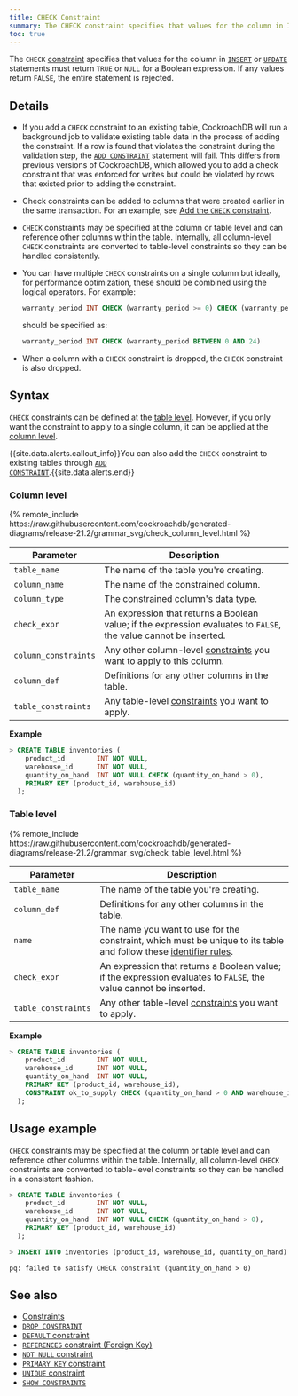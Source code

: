 ```yaml
---
title: CHECK Constraint
summary: The CHECK constraint specifies that values for the column in INSERT or UPDATE statements must satisfy a Boolean expression.
toc: true
---
```


The `CHECK` [constraint](constraints.html) specifies that values for the column in [`INSERT`](insert.html) or [`UPDATE`](update.html) statements must return `TRUE` or `NULL` for a Boolean expression. If any values return `FALSE`, the entire statement is rejected.

## Details

- If you add a `CHECK` constraint to an existing table, CockroachDB will run a background job to validate existing table data in the process of adding the constraint. If a row is found that violates the constraint during the validation step, the [`ADD CONSTRAINT`](add-constraint.html) statement will fail. This differs from previous versions of CockroachDB, which allowed you to add a check constraint that was enforced for writes but could be violated by rows that existed prior to adding the constraint.
- Check constraints can be added to columns that were created earlier in the same transaction. For an example, see [Add the `CHECK` constraint](add-constraint.html#add-the-check-constraint).
- `CHECK` constraints may be specified at the column or table level and can reference other columns within the table. Internally, all column-level `CHECK` constraints are converted to table-level constraints so they can be handled consistently.
- You can have multiple `CHECK` constraints on a single column but ideally, for performance optimization, these should be combined using the logical operators. For example:

  ~~~ sql
  warranty_period INT CHECK (warranty_period >= 0) CHECK (warranty_period <= 24)
  ~~~

  should be specified as:

  ~~~ sql
  warranty_period INT CHECK (warranty_period BETWEEN 0 AND 24)
  ~~~
- When a column with a `CHECK` constraint is dropped, the `CHECK` constraint is also dropped.

## Syntax

`CHECK` constraints can be defined at the [table level](#table-level). However, if you only want the constraint to apply to a single column, it can be applied at the [column level](#column-level).

{{site.data.alerts.callout_info}}You can also add the <code>CHECK</code> constraint to existing tables through <a href="add-constraint.html#add-the-check-constraint"><code>ADD CONSTRAINT</code></a>.{{site.data.alerts.end}}

### Column level

<div>
{% remote_include https://raw.githubusercontent.com/cockroachdb/generated-diagrams/release-21.2/grammar_svg/check_column_level.html %}
</div>

 Parameter | Description
-----------|-------------
 `table_name` | The name of the table you're creating.
 `column_name` | The name of the constrained column.
 `column_type` | The constrained column's [data type](data-types.html).
 `check_expr` | An expression that returns a Boolean value; if the expression evaluates to `FALSE`, the value cannot be inserted.
 `column_constraints` | Any other column-level [constraints](constraints.html) you want to apply to this column.
 `column_def` | Definitions for any other columns in the table.
 `table_constraints` | Any table-level [constraints](constraints.html) you want to apply.

**Example**

~~~ sql
> CREATE TABLE inventories (
    product_id        INT NOT NULL,
    warehouse_id      INT NOT NULL,
    quantity_on_hand  INT NOT NULL CHECK (quantity_on_hand > 0),
    PRIMARY KEY (product_id, warehouse_id)
  );
~~~

### Table level

<div>
{% remote_include https://raw.githubusercontent.com/cockroachdb/generated-diagrams/release-21.2/grammar_svg/check_table_level.html %}
</div>

 Parameter | Description
-----------|-------------
 `table_name` | The name of the table you're creating.
 `column_def` | Definitions for any other columns in the table.
 `name` | The name you want to use for the constraint, which must be unique to its table and follow these [identifier rules](keywords-and-identifiers.html#identifiers).
 `check_expr` | An expression that returns a Boolean value; if the expression evaluates to `FALSE`, the value cannot be inserted.
 `table_constraints` | Any other table-level [constraints](constraints.html) you want to apply.

**Example**

~~~ sql
> CREATE TABLE inventories (
    product_id        INT NOT NULL,
    warehouse_id      INT NOT NULL,
    quantity_on_hand  INT NOT NULL,
    PRIMARY KEY (product_id, warehouse_id),
    CONSTRAINT ok_to_supply CHECK (quantity_on_hand > 0 AND warehouse_id BETWEEN 100 AND 200)
  );
~~~

## Usage example

`CHECK` constraints may be specified at the column or table level and can reference other columns within the table. Internally, all column-level `CHECK` constraints are converted to table-level constraints so they can be handled in a consistent fashion.

~~~ sql
> CREATE TABLE inventories (
    product_id        INT NOT NULL,
    warehouse_id      INT NOT NULL,
    quantity_on_hand  INT NOT NULL CHECK (quantity_on_hand > 0),
    PRIMARY KEY (product_id, warehouse_id)
  );

> INSERT INTO inventories (product_id, warehouse_id, quantity_on_hand) VALUES (1, 2, 0);
~~~
~~~
pq: failed to satisfy CHECK constraint (quantity_on_hand > 0)
~~~

## See also

- [Constraints](constraints.html)
- [`DROP CONSTRAINT`](drop-constraint.html)
- [`DEFAULT` constraint](default-value.html)
- [`REFERENCES` constraint (Foreign Key)](foreign-key.html)
- [`NOT NULL` constraint](not-null.html)
- [`PRIMARY KEY` constraint](primary-key.html)
- [`UNIQUE` constraint](unique.html)
- [`SHOW CONSTRAINTS`](show-constraints.html)
